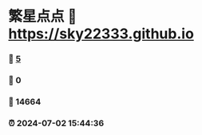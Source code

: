 # 繁星点点 :link: https://sky22333.github.io 
### :page_facing_up: [5](https://sky22333.github.io/tag.html) 
### :speech_balloon: 0 
### :hibiscus: 14664 
### :alarm_clock: 2024-07-02 15:44:36 
